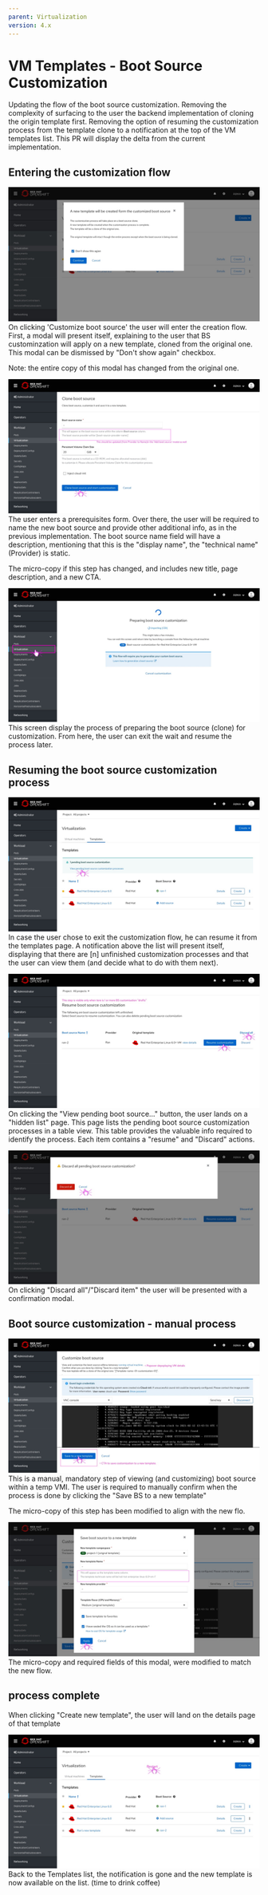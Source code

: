 ```yaml
---
parent: Virtualization
version: 4.x
---
```


# VM Templates - Boot Source Customization

Updating the flow of the boot source customization.
Removing the complexity of surfacing to the user the backend implementation of cloning the origin template first.
Removing the option of resuming the customization process from the template clone to a notification at the top of the VM templates list.
This PR will display the delta from the current implementation.

## Entering the customization flow

![About this process modal](img/BS-01.jpg)
On clicking 'Customize boot source' the user will enter the creation flow.
First, a modal will present itself, explaining to the user that BS custominzation will apply on a new template, cloned from the original one.
This modal can be dismissed by "Don't show again" checkbox.

Note: the entire copy of this modal has changed from the original one.

![BSC prerequisites form](img/BS-10.jpg)
The user enters a prerequisites form.
Over there, the user will be required to name the new boot source and provide other additional info, as in the previous implementation.
The boot source name field will have a description, mentioning that this is the "display name", the "technical name" (Provider) is static.

The micro-copy if this step has changed, and includes new title, page description, and a new CTA.

![Preparing BS for customization](img/BS-20.jpg)
This screen display the process of preparing the boot source (clone) for customization.
From here, the user can exit the wait and resume the process later.

## Resuming the boot source customization process
![Preparing BS for customization](img/BS-30.jpg)
In case the user chose to exit the customization flow, he can resume it from the templates page.
A notification above the list will present itself, displaying that there are [n] unfinished customization processes and that the user can view them (and decide what to do with them next).

![Preparing BS for customization](img/BS-31.jpg)
On clicking the "View pending boot source..." button, the user lands on a "hidden list" page.
This page lists the pending boot source customization processes in a table view.
This table provides the valuable info required to identify the process.
Each item contains a "resume" and "Discard" actions.

![Preparing BS for customization](img/BS-32.jpg)
On clicking "Discard all"/"Discard item" the user will be presented with a confirmation modal.


## Boot source customization - manual process
![Preparing BS for customization](img/BS-40.jpg)
This is a manual, mandatory step of viewing (and customizing) boot source within a temp VMI.
The user is required to manually confirm when the process is done by clicking  the "Save BS to a new template"

The micro-copy of this step has been modified to align with the new flo.

![Preparing BS for customization](img/BS-41.jpg)
The micro-copy and required fields of this modal, were modified to match the new flow.

## process complete
When clicking "Create new template", the user will land on the details page of that template

![Preparing BS for customization](img/BS-50.jpg)
Back to the Templates list, the notification is gone and the new template is now available on the list.
(time to drink coffee)
